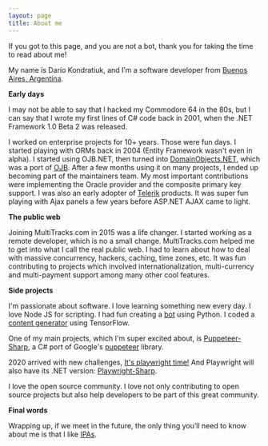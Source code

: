 ```yaml
---
layout: page
title: About me
---
```


If you got to this page, and you are not a bot, thank you for taking the time to read about me!

My name is Darío Kondratiuk, and I’m a software developer from [Buenos Aires, Argentina](https://www.google.com/maps/place/Buenos+Aires/@-34.6158037,-58.5033386,12z/data=!3m1!4b1!4m5!3m4!1s0x95bcca3b4ef90cbd:0xa0b3812e88e88e87!8m2!3d-34.6036844!4d-58.3815591).

**Early days**

I may not be able to say that I hacked my Commodore 64 in the 80s, but I can say that I wrote my first lines of C# code back in 2001, when the .NET Framework 1.0 Beta 2 was released.

I worked on enterprise projects for 10+ years. Those were fun days. I started playing with ORMs back in 2004 (Entity Framework wasn't even in alpha). I started using OJB.NET, then turned into [DomainObjects.NET](https://sourceforge.net/projects/domainobjects/), which was a port of [OJB](https://db.apache.org/ojb/). After a few months using it on many projects, I ended up becoming part of the maintainers team. My most important contributions were implementing the Oracle provider and the composite primary key support. I was also an early adopter of [Telerik](https://www.telerik.com/) products. It was super fun playing with Ajax panels a few years before ASP.NET AJAX came to light.

**The public web**

Joining MultiTracks.com in 2015 was a life changer. I started working as a remote developer, which is no a small change. MultiTracks.com helped me to get into what I call the real public web. I had to learn about how to deal with massive concurrency, hackers, caching, time zones, etc. It was fun contributing to projects which involved internationalization, multi-currency and multi-payment support among many other cool features.

**Side projects**

I'm passionate about software. I love learning something new every day. I love Node JS for scripting. I had fun creating a [bot](https://github.com/kblok/TelegramBotFriend) using Python. I coded a [content generator](https://github.com/kblok/RNN-bible-generator) using TensorFlow. 

One of my main projects, which I'm super excited about, is [Puppeteer-Sharp](https://github.com/hardkoded/puppeteer-sharp), a C# port of Google's [puppeteer](https://github.com/GoogleChrome/puppeteer) library.

2020 arrived with new challenges, [It's playwright time!](https://www.hardkoded.com/blog/its-playwright-time) And Playwright will also have its .NET version: [Playwright-Sharp](https://github.com/kblok/playwright-sharp).

I love the open source community. I love not only contributing to open source projects but also help developers to be part of this great community.

**Final words**

Wrapping up, if we meet in the future, the only thing you’ll need to know about me is that I like [IPAs](https://en.wikipedia.org/wiki/India_pale_ale).


